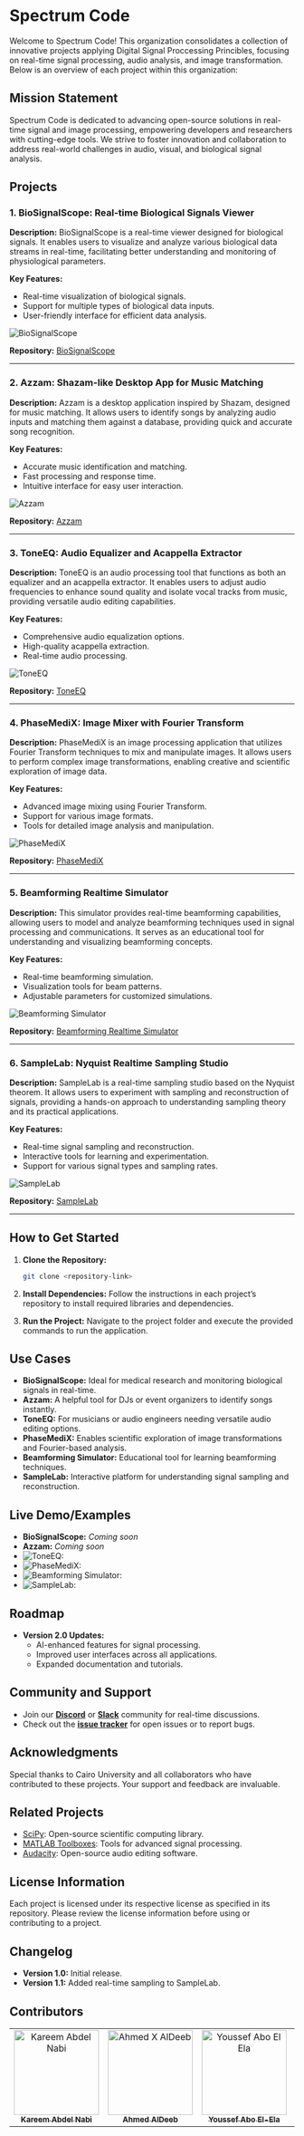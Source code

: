 # Spectrum Code

Welcome to Spectrum Code! This organization consolidates a collection of innovative projects applying Digital Signal Proccessing Princibles, focusing on real-time signal processing, audio analysis, and image transformation. Below is an overview of each project within this organization:

## Mission Statement
Spectrum Code is dedicated to advancing open-source solutions in real-time signal and image processing, empowering developers and researchers with cutting-edge tools. We strive to foster innovation and collaboration to address real-world challenges in audio, visual, and biological signal analysis.

## Projects

### 1. BioSignalScope: Real-time Biological Signals Viewer

**Description:**
BioSignalScope is a real-time viewer designed for biological signals. It enables users to visualize and analyze various biological data streams in real-time, facilitating better understanding and monitoring of physiological parameters.

**Key Features:**
- Real-time visualization of biological signals.
- Support for multiple types of biological data inputs.
- User-friendly interface for efficient data analysis.

![BioSignalScope](https://github.com/AhmedXAlDeeb/BioSignalScope-Real-time-biological-signals-viewer/blob/main/Images/overview.png)

**Repository:** [BioSignalScope](https://github.com/AhmedXAlDeeb/BioSignalScope-Real-time-biological-signals-viewer)

---

### 2. Azzam: Shazam-like Desktop App for Music Matching

**Description:**
Azzam is a desktop application inspired by Shazam, designed for music matching. It allows users to identify songs by analyzing audio inputs and matching them against a database, providing quick and accurate song recognition.

**Key Features:**
- Accurate music identification and matching.
- Fast processing and response time.
- Intuitive interface for easy user interaction.

![Azzam](https://github.com/AhmedXAlDeeb/Azzam-Shazam-like-desktop-app-for-music-matching-s/blob/main/assets/program%20laptop%20mockup.png)

**Repository:** [Azzam](https://github.com/AhmedXAlDeeb/Azzam-Shazam-like-desktop-app-for-music-matching-s)

---

### 3. ToneEQ: Audio Equalizer and Acappella Extractor

**Description:**
ToneEQ is an audio processing tool that functions as both an equalizer and an acappella extractor. It enables users to adjust audio frequencies to enhance sound quality and isolate vocal tracks from music, providing versatile audio editing capabilities.

**Key Features:**
- Comprehensive audio equalization options.
- High-quality acappella extraction.
- Real-time audio processing.

![ToneEQ](https://github.com/AhmedXAlDeeb/ToneEQ-Audio-Equalizer-and-Acappella-Extractor/raw/main/assets/laptob_mockup.png)

**Repository:** [ToneEQ](https://github.com/AhmedXAlDeeb/ToneEQ-Audio-Equalizer-and-Acappella-Extractor)

---

### 4. PhaseMediX: Image Mixer with Fourier Transform

**Description:**
PhaseMediX is an image processing application that utilizes Fourier Transform techniques to mix and manipulate images. It allows users to perform complex image transformations, enabling creative and scientific exploration of image data.

**Key Features:**
- Advanced image mixing using Fourier Transform.
- Support for various image formats.
- Tools for detailed image analysis and manipulation.

![PhaseMediX](https://github.com/AhmedXAlDeeb/PhaseMediX-Image-Mixer-with-Fourier-Transform/raw/main/assets/screen_mockup.png)

**Repository:** [PhaseMediX](https://github.com/AhmedXAlDeeb/PhaseMediX-Image-Mixer-with-Fourier-Transform)

---

### 5. Beamforming Realtime Simulator

**Description:**
This simulator provides real-time beamforming capabilities, allowing users to model and analyze beamforming techniques used in signal processing and communications. It serves as an educational tool for understanding and visualizing beamforming concepts.

**Key Features:**
- Real-time beamforming simulation.
- Visualization tools for beam patterns.
- Adjustable parameters for customized simulations.

![Beamforming Simulator](https://github.com/AhmedXAlDeeb/Beamforming-realtime-Simulator/raw/main/assets/Group%209.png)

**Repository:** [Beamforming Realtime Simulator](https://github.com/AhmedXAlDeeb/Beamforming-realtime-Simulator)

---

### 6. SampleLab: Nyquist Realtime Sampling Studio

**Description:**
SampleLab is a real-time sampling studio based on the Nyquist theorem. It allows users to experiment with sampling and reconstruction of signals, providing a hands-on approach to understanding sampling theory and its practical applications.

**Key Features:**
- Real-time signal sampling and reconstruction.
- Interactive tools for learning and experimentation.
- Support for various signal types and sampling rates.

![SampleLab](https://github.com/AhmedXAlDeeb/SampleLab-Nyquist-Realtime-Sampling-Studio/blob/main/icons_setup/icons/task_2_image.png)

**Repository:** [SampleLab](https://github.com/AhmedXAlDeeb/SampleLab-Nyquist-Realtime-Sampling-Studio)

---

## How to Get Started

1. **Clone the Repository:**
   ```bash
   git clone <repository-link>
   ```

2. **Install Dependencies:**
   Follow the instructions in each project’s repository to install required libraries and dependencies.

3. **Run the Project:**
   Navigate to the project folder and execute the provided commands to run the application.

## Use Cases

- **BioSignalScope:** Ideal for medical research and monitoring biological signals in real-time.
- **Azzam:** A helpful tool for DJs or event organizers to identify songs instantly.
- **ToneEQ:** For musicians or audio engineers needing versatile audio editing options.
- **PhaseMediX:** Enables scientific exploration of image transformations and Fourier-based analysis.
- **Beamforming Simulator:** Educational tool for learning beamforming techniques.
- **SampleLab:** Interactive platform for understanding signal sampling and reconstruction.

## Live Demo/Examples

- **BioSignalScope:** *Coming soon*
- **Azzam:** *Coming soon*
- ![**ToneEQ:**](https://github.com/AhmedXAlDeeb/ToneEQ-Audio-Equalizer-and-Acappella-Extractor/raw/main/assets/uniform_mode.gif)
- ![**PhaseMediX:**](https://github.com/AhmedXAlDeeb/PhaseMediX-Image-Mixer-with-Fourier-Transform/raw/main/assets/roi.gif)
- ![**Beamforming Simulator:**](https://github.com/AhmedXAlDeeb/Beamforming-realtime-Simulator/raw/main/assets/curvilinear_mode.gif)
- ![**SampleLab:**](https://github.com/AhmedXAlDeeb/SampleLab-Nyquist-Realtime-Sampling-Studio/raw/main/assets/sampling_mehods.gif)

## Roadmap

- **Version 2.0 Updates:**
  - AI-enhanced features for signal processing.
  - Improved user interfaces across all applications.
  - Expanded documentation and tutorials.

## Community and Support

- Join our **[Discord](#)** or **[Slack](#)** community for real-time discussions.
- Check out the **[issue tracker](#)** for open issues or to report bugs.

## Acknowledgments

Special thanks to Cairo University and all collaborators who have contributed to these projects. Your support and feedback are invaluable.

## Related Projects

- [SciPy](https://scipy.org/): Open-source scientific computing library.
- [MATLAB Toolboxes](https://www.mathworks.com/products.html): Tools for advanced signal processing.
- [Audacity](https://www.audacityteam.org/): Open-source audio editing software.

## License Information

Each project is licensed under its respective license as specified in its repository. Please review the license information before using or contributing to a project.

## Changelog

- **Version 1.0:** Initial release.
- **Version 1.1:** Added real-time sampling to SampleLab.


## Contributors <a name="Contributors"></a>

<table>
  <tr>
    <td align="center">
      <a href="https://github.com/karreemm" target="_blank">
        <img src="https://github.com/karreemm.png" width="150px;" alt="Kareem Abdel Nabi"/>
        <br />
        <sub><b>Kareem Abdel Nabi</b></sub>
      </a>
    </td>
    <td align="center">
      <a href="https://github.com/AhmedXAlDeeb" target="_blank">
        <img src="https://github.com/AhmedXAlDeeb.png" width="150px;" alt="Ahmed X AlDeeb"/>
        <br />
        <sub><b>Ahmed AlDeeb</b></sub>
      </a>
    </td>
    <td align="center">
      <a href="https://github.com/Youssef-Abo-El-Ela" target="_blank">
        <img src="https://github.com/Youssef-Abo-El-Ela.png" width="150px;" alt="Youssef Abo El Ela"/>
        <br />
        <sub><b>Youssef Abo El-Ela</b></sub>
      </a>
    </td>
    <td align="center">
      <a href="https://github.com/Mostafaali3" target="_blank">
        <img src="https://github.com/Mostafaali3.png" width="150px;" alt="Mostafa Ali"/>
        <br />
        <sub><b>Mostafa Ali</b></sub>
      </a>
    </td>
  </tr>
</table

